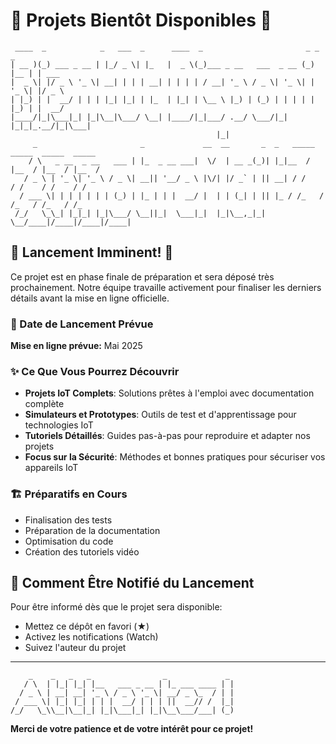 
# 🚀 Projets Bientôt Disponibles 🚀

```
 ____  _            _   ___  _      ____  _                       _ _     _      
| __ )(_) ___ _ __ | |_/ _ \| |_   |  _ \(_)___ _ __   ___  _ __ (_) |__ | | ___ 
|  _ \| |/ _ \ '_ \| __| | | | __| | | | | / __| '_ \ / _ \| '_ \| | '_ \| |/ _ \
| |_) | |  __/ | | | |_| |_| | |_  | |_| | \__ \ |_) | (_) | | | | | |_) | |  __/
|____/|_|\___|_| |_|\__|\___/ \__| |____/|_|___/ .__/ \___/|_| |_|_|_.__/|_|\___|
                                              |_|                                
     _                       _             __  __       _  _   _____  _____  _____  _____ 
    / \   _ __  _ __   ___ | |_  _ __ ___|  \/  | __ _(_)| |_|__  / |__  / |__  / |__  / 
   / _ \ | '_ \| '_ \ / _ \| __|| '__/ _ \ |\/| |/ _` | || __| / /    / /    / /    / /  
  / ___ \| | | | | | | (_) | |_ | | |  __/ |  | | (_| | || |_ / /_   / /_   / /_   / /_  
 /_/   \_\_| |_|_| |_|\___/ \__||_|  \___|_|  |_|\__,_|_| \__/____|/____|/____|/____|
```

## 🔔 Lancement Imminent! 🔔

Ce projet est en phase finale de préparation et sera déposé très prochainement. Notre équipe travaille activement pour finaliser les derniers détails avant la mise en ligne officielle.

### 📅 Date de Lancement Prévue

**Mise en ligne prévue:** Mai 2025

### ✨ Ce Que Vous Pourrez Découvrir

- **Projets IoT Complets**: Solutions prêtes à l'emploi avec documentation complète
- **Simulateurs et Prototypes**: Outils de test et d'apprentissage pour technologies IoT
- **Tutoriels Détaillés**: Guides pas-à-pas pour reproduire et adapter nos projets
- **Focus sur la Sécurité**: Méthodes et bonnes pratiques pour sécuriser vos appareils IoT

### 🏗️ Préparatifs en Cours

- Finalisation des tests
- Préparation de la documentation
- Optimisation du code
- Création des tutoriels vidéo

## 👀 Comment Être Notifié du Lancement

Pour être informé dès que le projet sera disponible:

- Mettez ce dépôt en favori (★)
- Activez les notifications (Watch)
- Suivez l'auteur du projet

---


```
    _    _   _   _                _             _ 
   / \  | |_| |_| |__   ___ _ __ | |_ ___ ____ | |
  / _ \ | __| __| '_ \ / _ \ '_ \| __/ _ \_  / | |
 / ___ \| |_| |_| | | |  __/ | | | ||  __// /  |_|
/_/   \_\\__|\__|_| |_|\___|_| |_|\__\___/___| (_)
```

**Merci de votre patience et de votre intérêt pour ce projet!**

